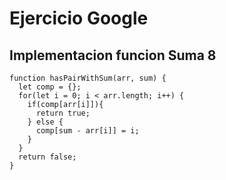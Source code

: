 # Ejercicio Google

## Implementacion funcion Suma 8

```
function hasPairWithSum(arr, sum) {
  let comp = {};
  for(let i = 0; i < arr.length; i++) {
    if(comp[arr[i]]){
      return true;
    } else {
      comp[sum - arr[i]] = i;
    }
  }
  return false;
}

```
